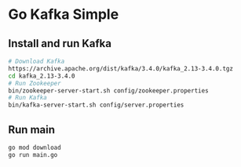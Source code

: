 # Go Kafka Simple

## Install and run Kafka
```bash
# Download Kafka
https://archive.apache.org/dist/kafka/3.4.0/kafka_2.13-3.4.0.tgz
cd kafka_2.13-3.4.0
# Run Zookeeper
bin/zookeeper-server-start.sh config/zookeeper.properties
# Run Kafka
bin/kafka-server-start.sh config/server.properties
```

## Run main
```bash
go mod download
go run main.go
```